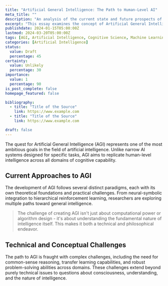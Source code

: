 ```yaml
---
title: "Artificial General Intelligence: The Path to Human-Level AI"
meta_title: ""
description: "An analysis of the current state and future prospects of Artificial General Intelligence"
excerpt: "This essay examines the concept of Artificial General Intelligence (AGI), exploring the technical challenges, philosophical implications, and potential timelines for achieving human-level artificial intelligence. We discuss current approaches, limitations, and the broader impact on society."
publishdate: 2024-01-15T05:00:00Z
lastmod: 2024-03-20T05:00:00Z
tags: [AGI, Artificial Intelligence, Cognitive Science, Machine Learning]
categories: [Artificial Intelligence]
status:
  value: Draft
  percentage: 45
certainty:
  value: Unlikely
  percentage: 30
importance:
  value: 1
  percentage: 90
is_post_complete: false
homepage_featured: false

bibliography:
  - title: "Title of the Source"
    link: https://www.example.com
  - title: "Title of the Source"
    link: https://www.example.com

draft: false
---
```


The quest for Artificial General Intelligence (AGI) represents one of the most ambitious goals in the field of artificial intelligence. Unlike narrow AI systems designed for specific tasks, AGI aims to replicate human-level intelligence across all domains of cognitive capability.

## Current Approaches to AGI

The development of AGI follows several distinct paradigms, each with its own theoretical foundations and practical challenges. From neural-symbolic integration to hierarchical reinforcement learning, researchers are exploring multiple paths toward general intelligence.

> The challenge of creating AGI isn't just about computational power or algorithm design - it's about understanding the fundamental nature of intelligence itself. This makes it both a technical and philosophical endeavor.

## Technical and Conceptual Challenges

The path to AGI is fraught with complex challenges, including the need for common-sense reasoning, transfer learning capabilities, and robust problem-solving abilities across domains. These challenges extend beyond purely technical issues to questions about consciousness, understanding, and the nature of intelligence.

